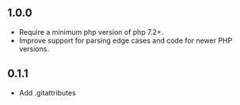 1.0.0
-----

- Require a minimum php version of php 7.2+.
- Improve support for parsing edge cases and code for newer PHP versions.

0.1.1
-----

- Add .gitattributes

